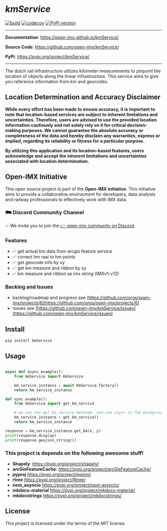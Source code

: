 <p align="center">
   <em><h1>kmService</h1></em>
</p>

[![build](https://github.com/Hazedd/kmService/workflows/Build/badge.svg)](https://github.com/Hazedd/kmService/actions)
[![codecov](https://codecov.io/gh/Hazedd/kmService/branch/master/graph/badge.svg)](https://codecov.io/gh/Hazedd/kmService)
[![PyPI version](https://badge.fury.io/py/kmService.svg)](https://badge.fury.io/py/kmService)

---

**Documentation**: <a href="https://open-imx.github.io/kmService/" target="_blank">https://open-imx.github.io/kmService/</a>

**Source Code**: <a href="https://github.com/open-imx/kmService" target="_blank">https://github.com/open-imx/kmService/</a>

**PyPi**: <a href="https://pypi.org/project/kmService/" target="_blank">https://pypi.org/project/kmService/</a>

---

The dutch rail infrastructure utilizes kilometer measurements to pinpoint the location of objects along the linear infrastructure.
This service aims to give you reference information from km and geocodes.

## Location Determination and Accuracy Disclaimer

<strong>While every effort has been made to ensure accuracy, it is important to note that location-based services are subject to inherent limitations and uncertainties.
Therefore, users are advised to use the provided location information cautiously and not solely rely on it for critical decision-making purposes.
We cannot guarantee the absolute accuracy or completeness of the data and hereby disclaim any warranties, express or implied, regarding its reliability or fitness for a particular purpose.

By utilizing this application and its location-based features, users acknowledge and accept the inherent limitations and uncertainties associated with location determination.</strong>

## Open-IMX Initiative
This open source project is part of the **Open-IMX initiative**. This initiative aims to provide a collaborative environment for developers, data analysts and railway professionals to effectively work with IMX data.

### 🗪 Discord Community Channel

💥 We invite you to join the [👉 open-imx community on Discord](https://discord.gg/wBses7bPFg).

### Features
- ✅ get actual km data from arcgis feature service
- ✅ correct hm raai to hm points
- ✅ get geocode info by xy
- ✅ get km measure and ribbon by xy
- ✅ km measure and ribbon as imx string (IMXv1-v12)

### Backlog and Issues
- backlog/roadmap and progress see [https://github.com/orgs/open-imx/projects/6](https://github.com/orgs/open-imx/projects/6)
- issues see [https://github.com/open-imx/kmService/issues](https://github.com/open-imx/kmService/issues)


## Install

```batch
pip install kmService
```

## Usage

```py

async def async_example():
    from kmService import KmService

    km_service_instance = await KmService.factory()
    return km_service_instance

def sync_example():
    from kmService import get_km_service

    # we use the get_km_service methode, and use async in the background 🎉
    km_service_instance = get_km_service()
    return km_service_instance

response = km_service_instance.get_km(x, y)
print(response.display)
print(response.geojson_string())
```

### This project is depends on the following awesome stuff!
- **Shapely**: <a href="https://pypi.org/project/shapely/" target="_blank">https://pypi.org/project/shapely/</a>
- **arcGisFeatureCache**: <a href="https://pypi.org/project/arcGisFeatureCache/" target="_blank">https://pypi.org/project/arcGisFeatureCache/</a>
- **pyproj** <a href="https://pypi.org/project/pyproj/" target="_blank">https://pypi.org/project/pyproj/</a>
- **rtree** <a href="https://pypi.org/project/Rtree/" target="_blank">https://pypi.org/project/Rtree/</a>
- **nest_asyncio** <a href="https://pypi.org/project/nest-asyncio/" target="_blank">https://pypi.org/project/nest-asyncio/</a>
- **mkdocs-material** <a href="https://pypi.org/project/mkdocs-material/" target="_blank">https://pypi.org/project/mkdocs-material/</a>
- **mkdocstrings** <a href="https://pypi.org/project/mkdocstrings/" target="_blank">https://pypi.org/project/mkdocstrings/</a>

## License

This project is licensed under the terms of the MIT license.
